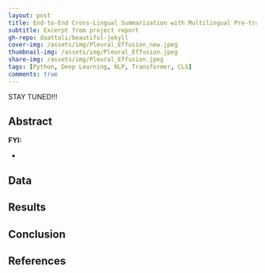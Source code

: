 ```yaml
---
layout: post
title: End-to-End Cross-Lingual Summarization with Multilingual Pre-training
subtitle: Excerpt from project report
gh-repo: daattali/beautiful-jekyll
cover-img: /assets/img/Pleural_Effusion_new.jpeg
thumbnail-img: /assets/img/Pleural_Effusion.jpeg
share-img: /assets/img/Pleural_Effusion.jpeg
tags: [Python, Deep Learning, NLP, Transformer, CLS]
comments: true
---
```


STAY TUNED!!!

## Abstract



**FYI:**

- 


## Data


## Results


## Conclusion



## References


